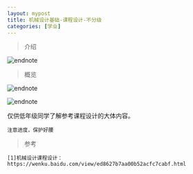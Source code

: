```yaml
---
layout: mypost
title: 机械设计基础-课程设计-不分级
categories: [学业]
---
```

> 介绍

![endnote](https://wkretype.bdimg.com/retype/zoom/2a017f2d482fb4daa58d4b6f?pn=2&o=jpg_6&md5sum=e81e2e2c45f8b7d739d3302d437a4588&png=11890-12132&jpg=62774-237095)

>概览

![endnote](https://wkretype.bdimg.com/retype/zoom/2a017f2d482fb4daa58d4b6f?pn=71&o=jpg_6&md5sum=e81e2e2c45f8b7d739d3302d437a4588&png=2727366-3237489&jpg=10601459-10816044)

![endnote](https://wkretype.bdimg.com/retype/zoom/2a017f2d482fb4daa58d4b6f?pn=72&o=jpg_6&md5sum=e81e2e2c45f8b7d739d3302d437a4588&png=3237490-3770935&jpg=10816045-11085268)

仅供低年级同学了解参考课程设计的大体内容。

```
注意进度，保护好腰
```


> 参考

```
[1]机械设计课程设计：https://wenku.baidu.com/view/ed8627b7aa00b52acfc7cabf.html
```

